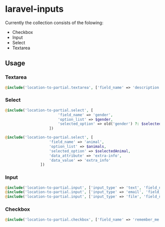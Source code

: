 # laravel-inputs

Currently the collection consists of the folowing:

* Checkbox
* Input
* Select
* Textarea

## Usage

### Textarea

```php
@include('location-to-partial.textarea', ['field_name' => 'description', 'model' => $item])
```

### Select

```php
@include('location-to-partial.select', [
                        'field_name' => 'gender',
                        'option_list' => $gender,
                        'selected_option' => old('gender') ?: $selectedGender
                    ])

@include('location-to-partial.select', [
                    'field_name' => 'animal',
                    'option_list' => $animals,
                    'selected_option' => $selectedAnimal,
                    'data_attribute' => 'extra-info',
                    'data_value' => 'extra_info'
                ])
```

### Input

```php
@include('location-to-partial.input', ['input_type' => 'text', 'field_name' => 'last_name', 'model' => $item])
@include('location-to-partial.input', ['input_type' => 'email', 'field_name' => 'email', 'model' => $item])
@include('location-to-partial.input', ['input_type' => 'file', 'field_name' => 'document', 'accept' => 'application/pdf,image/gif'])
```

### Checkbox

```php
@include('location-to-partial.checkbox', ['field_name' => 'remember_me', 'checked' => $item['remember_me'], 'model' => $item])
```
